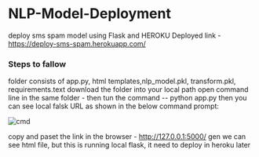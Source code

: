 # NLP-Model-Deployment
deploy sms spam model using Flask and HEROKU
Deployed link - https://deploy-sms-spam.herokuapp.com/
### Steps to fallow
folder consists of app.py, html templates,nlp_model.pkl, transform.pkl, requirements.text
download the folder into your local path
open command line in the same folder - then tun the command
-- python app.py
then you can see local falsk URL as shown in the below command prompt:

![cmd](https://user-images.githubusercontent.com/66937023/109926235-bd975300-7ce8-11eb-8200-93f2d2fba541.PNG)

copy and paset the link in the browser - http://127.0.0.1:5000/
gen we can see html file, but this is running local flask, it need to deploy in heroku later
